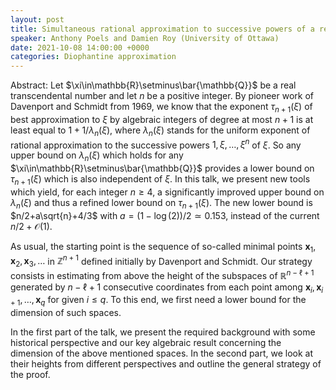 ```yaml
---
layout: post
title: Simultaneous rational approximation to successive powers of a real number
speaker: Anthony Poels and Damien Roy (University of Ottawa)
date: 2021-10-08 14:00:00 +0000
categories: Diophantine approximation
---
```


Abstract: Let $\xi\in\mathbb{R}\setminus\bar{\mathbb{Q}}$ be a real transcendental number and let $n$ be a positive integer.  By pioneer work of Davenport 
and Schmidt from 1969, we know that the exponent $\tau_{n+1}(\xi)$ 
of best approximation to $\xi$ by algebraic integers of degree
at most $n+1$ is at least equal to $1+1/\lambda_n(\xi)$, where 
$\lambda_n(\xi)$ stands for the uniform exponent of rational
approximation to the successive powers $1,\xi,\dots,\xi^n$ 
of $\xi$.  So any upper bound on $\lambda_n(\xi)$ which holds 
for any $\xi\in\mathbb{R}\setminus\bar{\mathbb{Q}}$ provides a lower bound on 
$\tau_{n+1}(\xi)$ which is also independent of $\xi$.  In this talk, 
we present new tools which yield, for each integer $n\ge 4$, a
significantly improved upper bound on $\lambda_n(\xi)$ and thus
a refined lower bound on $\tau_{n+1}(\xi)$.  The new lower bound is
$n/2+a\sqrt{n}+4/3$ with $a=(1-\log(2))/2\simeq 0.153$, instead of the
current $n/2+\mathcal{O}(1)$.

As usual, the starting point is the sequence of so-called 
minimal points $\mathbf{x}_1,\mathbf{x}_2,\mathbf{x}_3,\ldots$ in $\mathbb{Z}^{n+1}$ defined initially 
by Davenport and Schmidt. Our strategy consists in estimating from above 
the height of the subspaces of $\mathbb{R}^{n-\ell+1}$ generated by $n-\ell+1$ 
consecutive coordinates from each point among $\mathbf{x}_i,\mathbf{x}_{i+1},\dots,\mathbf{x}_q$
for given $i\le q$.  To this end, we first need a lower bound for the 
dimension of such spaces.

In the first part of the talk, we present the required background with some historical perspective and our key algebraic result concerning the dimension of the above mentioned spaces. In the second part, we look at their heights from different 
perspectives and outline the general strategy of the proof.
